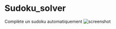 # Sudoku_solver
Complète un sudoku automatiquement
![screenshot](images/raw/sudoku_solver_express.gif)
